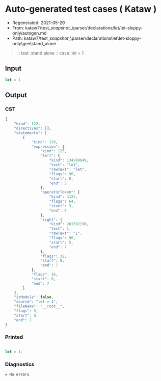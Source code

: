 # Auto-generated test cases ( Kataw )
- Regenerated: 2021-05-29
- From: kataw7/test\__snapshot__/parser/declarations/let/let-sloppy-only/autogen.md
- Path: kataw7/test\__snapshot__\parser\declarations\let\let-sloppy-only\gen\stand_alone
> :: test: stand alone
> :: case: let = 1
## Input

`````js
let = 1
`````
## Output

### CST

```javascript
{
    "kind": 122,
    "directives": [],
    "statements": [
        {
            "kind": 120,
            "expression": {
                "kind": 125,
                "left": {
                    "kind": 134299649,
                    "text": "let",
                    "rawText": "let",
                    "flags": 96,
                    "start": 0,
                    "end": 3
                },
                "operatorToken": {
                    "kind": 4125,
                    "flags": 64,
                    "start": 3,
                    "end": 5
                },
                "right": {
                    "kind": 201392130,
                    "text": 1,
                    "rawText": "1",
                    "flags": 96,
                    "start": 5,
                    "end": 7
                },
                "flags": 32,
                "start": 0,
                "end": 7
            },
            "flags": 16,
            "start": 0,
            "end": 7
        }
    ],
    "isModule": false,
    "source": "let = 1",
    "fileName": "__root__",
    "flags": 0,
    "start": 0,
    "end": 7
}
```

### Printed

```javascript

let = 1;
```

### Diagnostics

```javascript
✔ No errors
```

